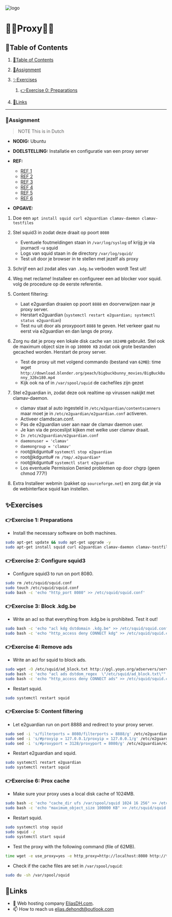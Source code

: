 ![logo](https://eliasdh.com/assets/media/images/logo-github.png)
# 💙🤍Proxy🤍💙

## 📘Table of Contents

1. [📘Table of Contents](#📘table-of-contents)
2. [📝Assignment](#📝assignment)
3. [✨Exercises](#✨exercises)
    1. [👉Exercise 0: Preparations](#👉exercise-0-preparations)
    
5. [🔗Links](#🔗links)

---

### 📝Assignment 
> NOTE This is in Dutch

- **NODIG:** Ubuntu
- **DOELSTELLING:** Installatie en configuratie van een proxy server
- **REF:**
    - [REF 1](https://calomel.org/squid_adservers.html)
    - [REF 2](http://www.squid-cache.org/Misc/redirectors.html)
    - [REF 3](http://www.squid-cache.org/Doc/config/cache_dir/)
    - [REF 4](http://ubuntuserverguide.com/2012/06/how-to-install-webmin-on-ubuntu-server-12-04-lts.html)
    - [REF 5](http://www.visolve.com/uploads/resources/squid30.pdf)
    - [REF 6](https://computingforgeeks.com/how-to-setup-squid-proxy-server-on-ubuntu-18-04-ubuntu-16-04-centos7)

- **OPGAVE:**
1. Doe een `apt install squid curl e2guardian clamav-daemon clamav-testfiles`

2. Stel squid3 in zodat deze draait op poort `8080`
    - Eventuele foutmeldingen staan in `/var/log/syslog` of krijg je via journactl -u squid
    - Logs van squid staan in de directory `/var/log/squid/`
    - Test uit door je browser in te stellen met jezelf als proxy

3. Schrijf een acl zodat alles van `.kdg.be` verboden wordt Test uit!

4. Weg met reclame! Installeer en configureer een ad blocker voor squid. volg de procedure op de eerste referentie.

5. Content filtering:
    - Laat e2guardian draaien op poort `8888` en doorverwijzen naar je proxy server.
    - Herstart e2guardian (`systemctl restart e2guardian; systemctl status e2guardian`)
    - Test nu uit door als proxypoort `8888` te geven. Het verkeer gaat nu eerst via e2guardian en dan langs de proxy.

6. Zorg nu dat je proxy een lokale disk cache van `1024MB` gebruikt. Stel ook de maximum object size in op `100000 KB` zodat ook grote bestanden gecached worden. Herstart de proxy server.
    - Test de proxy uit met volgend commando (bestand van `62MB`): time wget `http://download.blender.org/peach/bigbuckbunny_movies/BigBuckBunny_320x180.mp4`
    - Kijk ook na of in `/var/spool/squid` de cachefiles zijn gezet

7. Stel e2guardian in, zodat deze ook realtime op virussen nakijkt met clamav-daemon.
    - clamav staat al auto ingesteld in `/etc/e2guardian/contentscanners` maar moet je in `/etc/e2guardian/e2guardian.conf` activeren.
    - Activeer clamdscan.conf.
    - Pas de e2guardian user aan naar de clamav daemon user.
    - Je kan via de proceslijst kijken met welke user clamav draait.
    - `In /etc/e2guardian/e2guardian.conf`
    - `daemonuser = 'clamav'`
    - `daemongroup = 'clamav'`
    - root@kdguntu# `systemctl stop e2guardian`
    - root@kdguntu# `rm /tmp/.e2guardian*`
    - root@kdguntu# `systemctl start e2guardian`
    - Los eventuele Permission Denied problemen op door chgrp (geen chmod 777!)

8. Extra Installeer webmin (pakket op `sourceforge.net`) en zorg dat je via de webinterface squid kan instellen.

## ✨Exercises

### 👉Exercise 1: Preparations

- Install the necessary software on both machines.
```bash
sudo apt-get update && sudo apt-get upgrade -y
sudo apt-get install squid curl e2guardian clamav-daemon clamav-testfiles -y
```

### 👉Exercise 2: Configure squid3

- Configure squid3 to run on port 8080.
```bash
sudo rm /etc/squid/squid.conf
sudo touch /etc/squid/squid.conf
sudo bash -c 'echo "http_port 8080" >> /etc/squid/squid.conf'
```

### 👉Exercise 3: Block .kdg.be

- Write an acl so that everything from .kdg.be is prohibited. Test it out!
```bash
sudo bash -c 'echo "acl kdg dstdomain .kdg.be" >> /etc/squid/squid.conf'
sudo bash -c 'echo "http_access deny CONNECT kdg" >> /etc/squid/squid.conf'
```

### 👉Exercise 4: Remove ads

- Write an acl for squid to block ads.
```bash
sudo wget -O /etc/squid/ad_block.txt http://pgl.yoyo.org/adservers/serverlist.php?hostformat=nohtml&showintro=0&mimetype=plaintext
sudo bash -c 'echo "acl ads dstdom_regex  \"/etc/squid/ad_block.txt\"" >> /etc/squid/squid.conf'
sudo bash -c 'echo "http_access deny CONNECT ads" >> /etc/squid/squid.conf'
```

- Restart squid.
```bash
sudo systemctl restart squid
```

### 👉Exercise 5: Content filtering

- Let e2guardian run on port 8888 and redirect to your proxy server.
```bash
sudo sed -i 's/filterports = 8080/filterports = 8888/g' /etc/e2guardian/e2guardian.conf
sudo sed -i 's/#proxyip = 127.0.0.1/proxyip = 127.0.0.1/g' /etc/e2guardian/e2guardian.conf
sudo sed -i 's/#proxyport = 3128/proxyport = 8080/g' /etc/e2guardian/e2guardian.conf
```

- Restart e2guardian and squid.
```bash
sudo systemctl restart e2guardian
sudo systemctl restart squid
```

### 👉Exercise 6: Prox cache

- Make sure your proxy uses a local disk cache of 1024MB.
```bash
sudo bash -c 'echo "cache_dir ufs /var/spool/squid 1024 16 256" >> /etc/squid/squid.conf'
sudo bash -c 'echo "maximum_object_size 100000 KB" >> /etc/squid/squid.conf'
```

- Restart squid.
```bash
sudo systemctl stop squid
sudo squid -z
sudo systemctl start squid
```

- Test the proxy with the following command (file of 62MB).
```bash
time wget -e use_proxy=yes -e http_proxy=http://localhost:8080 http://tinycorelinux.net/15.x/x86/release/TinyCore-current.iso # 23MB
```

- Check if the cache files are set in `/var/spool/squid`:
```bash
sudo du -sh /var/spool/squid
```






## 🔗Links
- 👯 Web hosting company [EliasDH.com](https://eliasdh.com).
- 📫 How to reach us elias.dehondt@outlook.com